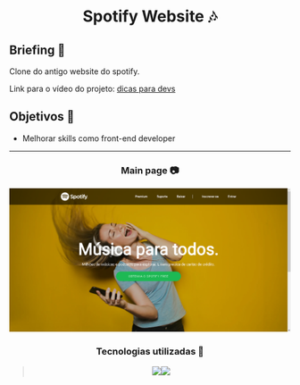 
<h1 align="center"> Spotify Website 🎶 </h1>

## Briefing 📄

Clone do antigo website do spotify.

Link para o vídeo do projeto: [dicas para devs](https://www.youtube.com/watch?v=qjsRinLKiLc)

<h2 align="left"> Objetivos 📌 </h2>

- Melhorar skills como front-end developer

---
<h3 align="center"> Main page 📷 </h3>

<div height="590em"><img src="./CSS/assets/main.png"></div>

<h3 align="center"> Tecnologias utilizadas 🤖 </h3>

> <div align="center"><img src="https://img.shields.io/badge/HTML5-E34F26?style=for-the-badge&logo=html5&logoColor=white"><img src="https://img.shields.io/badge/CSS3-1572B6?style=for-the-badge&logo=css3&logoColor=white"></div>






